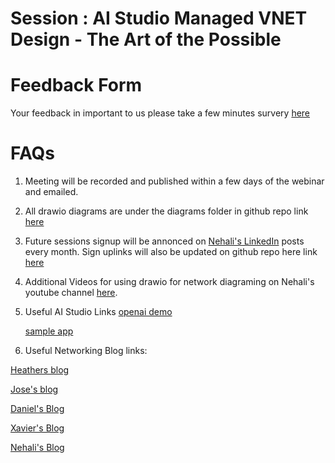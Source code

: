 # Session : AI Studio Managed VNET Design - The Art of the Possible

# Feedback Form

Your feedback in important to us please take a few minutes survery [here](https://forms.office.com/r/CcNEguNC4q)


# FAQs


1. Meeting will be recorded and  published within a few days of the webinar and emailed.

2. All drawio diagrams are under the diagrams folder in github repo link [here](https://github.com/nehalineogi/azure-networking)

3. Future sessions signup will be annonced on [Nehali's LinkedIn](https://www.linkedin.com/in/nehalineogi/) posts every month. Sign uplinks will also be updated on github repo here link [here](https://github.com/nehalineogi/azure-networking?tab=readme-ov-file#part-2-fy-2024---upcoming-live-sessions)


4. Additional Videos for using drawio for network diagraming on Nehali's youtube channel [here](https://www.youtube.com/channel/UC5x8jb_AMMAqMuFcMfX8RcA).

5. Useful AI Studio Links
   [openai demo](https://github.com/Azure-Samples/azure-search-openai-demo)
   
   [sample app](https://github.com/microsoft/sample-app-aoai-chatGPT)

7. Useful Networking Blog links:  

 
[Heathers blog](https://github.com/hsze/MultiRegion-HubSpoke-ERBowTie-ARS)

[Jose's blog](https://blog.cloudtrooper.net/2020/11/28/dont-let-your-azure-routes-bite-you/)

[Daniel's Blog](https://github.com/dmauser/azure-expressroute/tree/main/er-to-er-transit/ars)
 
[Xavier's Blog](https://github.com/XavierElizondo/Labs/tree/main/Home-VPN)

[Nehali's Blog](https://github.com/nehalineogi/azure-cross-solution-network-architectures/blob/main/aks/README-aks-egress.md)
